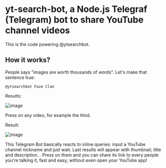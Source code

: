# yt-search-bot, a Node.js Telegraf (Telegram) bot to share YouTube channel videos

This is the code powering @ytsearchbot.

## How it works?
People says "images are worth thousands of words". Let's make that sentence true:
```
@ytsearchbot Faze Clan
```
Results:

![image](http://i.imgur.com/I50nqyL.png)

Press on any video, for example the third.

Result:

![image](http://i.imgur.com/Jpf9oi1.png)

This Telegram Bot basically reacts to inline queries: input a YouTube channel nickname and just wait. Last results will appear with thumbnail, title and description... Press on them and you can share its link to every people you're talking it, fast and easy, without even open your YouTube app!